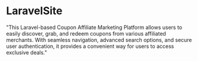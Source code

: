 # LaravelSite
"This Laravel-based Coupon Affiliate Marketing Platform allows users to easily discover, grab, and redeem coupons from various affiliated merchants. With seamless navigation, advanced search options, and secure user authentication, it provides a convenient way for users to access exclusive deals."
